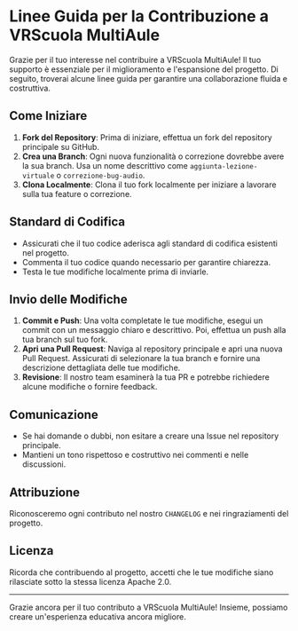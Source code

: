 # Linee Guida per la Contribuzione a VRScuola MultiAule

Grazie per il tuo interesse nel contribuire a VRScuola MultiAule! Il tuo supporto è essenziale per il miglioramento e l'espansione del progetto. Di seguito, troverai alcune linee guida per garantire una collaborazione fluida e costruttiva.

## Come Iniziare

1. **Fork del Repository**: Prima di iniziare, effettua un fork del repository principale su GitHub.
2. **Crea una Branch**: Ogni nuova funzionalità o correzione dovrebbe avere la sua branch. Usa un nome descrittivo come `aggiunta-lezione-virtuale` o `correzione-bug-audio`.
3. **Clona Localmente**: Clona il tuo fork localmente per iniziare a lavorare sulla tua feature o correzione.

## Standard di Codifica

- Assicurati che il tuo codice aderisca agli standard di codifica esistenti nel progetto.
- Commenta il tuo codice quando necessario per garantire chiarezza.
- Testa le tue modifiche localmente prima di inviarle.

## Invio delle Modifiche

1. **Commit e Push**: Una volta completate le tue modifiche, esegui un commit con un messaggio chiaro e descrittivo. Poi, effettua un push alla tua branch sul tuo fork.
2. **Apri una Pull Request**: Naviga al repository principale e apri una nuova Pull Request. Assicurati di selezionare la tua branch e fornire una descrizione dettagliata delle tue modifiche.
3. **Revisione**: Il nostro team esaminerà la tua PR e potrebbe richiedere alcune modifiche o fornire feedback.

## Comunicazione

- Se hai domande o dubbi, non esitare a creare una Issue nel repository principale.
- Mantieni un tono rispettoso e costruttivo nei commenti e nelle discussioni.

## Attribuzione

Riconosceremo ogni contributo nel nostro `CHANGELOG` e nei ringraziamenti del progetto.

## Licenza

Ricorda che contribuendo al progetto, accetti che le tue modifiche siano rilasciate sotto la stessa licenza Apache 2.0.

---

Grazie ancora per il tuo contributo a VRScuola MultiAule! Insieme, possiamo creare un'esperienza educativa ancora migliore.
